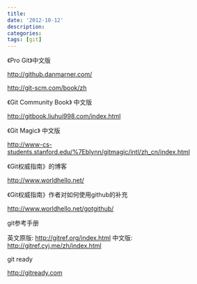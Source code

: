 ```yaml
---
title:
date: '2012-10-12'
description:
categories:
tags: [git]
---
```




《Pro Git》中文版

http://github.danmarner.com/ 

http://git-scm.com/book/zh

《Git Community Book》 中文版 

http://gitbook.liuhui998.com/index.html


《Git Magic》 中文版

http://www-cs-students.stanford.edu/%7Eblynn/gitmagic/intl/zh_cn/index.html




《Git权威指南》的博客

http://www.worldhello.net/


《Git权威指南》作者对如何使用github的补充

http://www.worldhello.net/gotgithub/


git参考手册

英文原版:
http://gitref.org/index.html
中文版:
http://gitref.cyj.me/zh/index.html


git ready

http://gitready.com